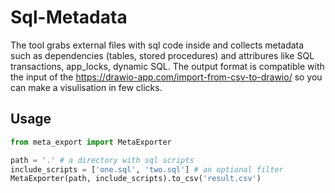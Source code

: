 # Sql-Metadata

The tool grabs external files with sql code inside and collects metadata such as dependencies (tables, stored procedures) and attribures like SQL transactions, app_locks, dynamic SQL. The output format is compatible with the input of the https://drawio-app.com/import-from-csv-to-drawio/ so you can make a visulisation in few clicks.

## Usage

```python
from meta_export import MetaExporter

path = '.' # a directory with sql scripts
include_scripts = ['one.sql', 'two.sql'] # an optional filter
MetaExporter(path, include_scripts).to_csv('result.csv')
```
